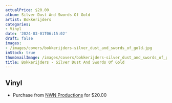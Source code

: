 ```yaml
---
actualPrice: $20.00
album: Silver Dust And Swords Of Gold
artist: Bokkerijders
categories:
- Vinyl
date: '2024-03-01T06:15:02'
draft: false
images:
- /images/covers/bokkerijders-silver_dust_and_swords_of_gold.jpg
inStock: true
thumbnailImage: /images/covers/bokkerijders-silver_dust_and_swords_of_gold-thumb.jpg
title: Bokkerijders - Silver Dust And Swords Of Gold
---
```


## Vinyl
* Purchase from [NWN Productions](http://shop.nwnprod.com/index.php?route=product/product&path=75&product_id=47559&sort=pd.name&order=ASC) for $20.00
